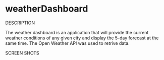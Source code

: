 # weatherDashboard

DESCRIPTION

The weather dashboard is an application that will provide the current weather conditions of any given city and display the 5-day forecast at the same time. The Open Weather API was used to retrive data.

SCREEN SHOTS
